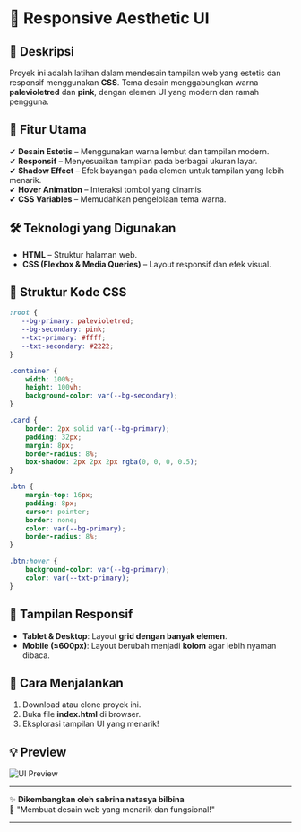 

# 🎨 **Responsive Aesthetic UI**  

## 🌟 **Deskripsi**  
Proyek ini adalah latihan dalam mendesain tampilan web yang estetis dan responsif menggunakan **CSS**. Tema desain menggabungkan warna **palevioletred** dan **pink**, dengan elemen UI yang modern dan ramah pengguna.  

## 🎯 **Fitur Utama**  
✔ **Desain Estetis** – Menggunakan warna lembut dan tampilan modern.  
✔ **Responsif** – Menyesuaikan tampilan pada berbagai ukuran layar.  
✔ **Shadow Effect** – Efek bayangan pada elemen untuk tampilan yang lebih menarik.  
✔ **Hover Animation** – Interaksi tombol yang dinamis.  
✔ **CSS Variables** – Memudahkan pengelolaan tema warna.  

## 🛠 **Teknologi yang Digunakan**  
- **HTML** – Struktur halaman web.  
- **CSS (Flexbox & Media Queries)** – Layout responsif dan efek visual.  

## 📌 **Struktur Kode CSS**  
```css
:root {
   --bg-primary: palevioletred;
   --bg-secondary: pink;
   --txt-primary: #ffff;
   --txt-secondary: #2222;
}

.container {
    width: 100%;
    height: 100vh;
    background-color: var(--bg-secondary);
}

.card {
    border: 2px solid var(--bg-primary);
    padding: 32px;
    margin: 8px;
    border-radius: 8%;
    box-shadow: 2px 2px 2px rgba(0, 0, 0, 0.5);
}

.btn {
    margin-top: 16px;
    padding: 8px;
    cursor: pointer;
    border: none;
    color: var(--bg-primary);
    border-radius: 8%;
}

.btn:hover {
    background-color: var(--bg-primary);
    color: var(--txt-primary);
}
```

## 📱 **Tampilan Responsif**  
- **Tablet & Desktop**: Layout **grid dengan banyak elemen**.  
- **Mobile (≤600px)**: Layout berubah menjadi **kolom** agar lebih nyaman dibaca.  

## 🚀 **Cara Menjalankan**  
1. Download atau clone proyek ini.  
2. Buka file **index.html** di browser.  
3. Eksplorasi tampilan UI yang menarik!  

## 💡 **Preview**  
![UI Preview](https://source.unsplash.com/500x300/?pastel,design)  

---

✨ **Dikembangkan oleh sabrina natasya bilbina**  
🎨 "Membuat desain web yang menarik dan fungsional!"  

---
